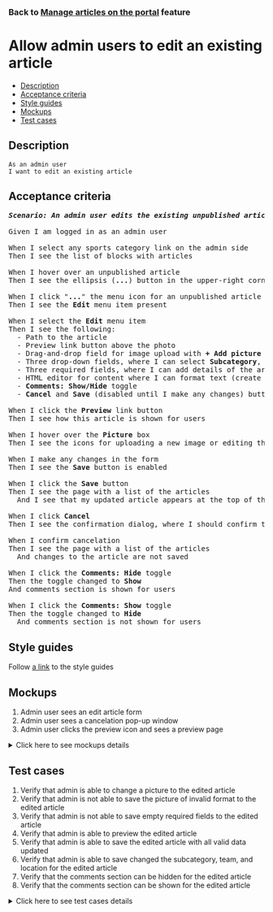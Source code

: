 ### Back to [Manage articles on the portal](../../README.md) feature

# Allow admin users to edit an existing article

- [Description](#description)
- [Acceptance criteria](#acceptance-criteria)
- [Style guides](#style-guides)
- [Mockups](#mockups)
- [Test cases](#test-cases)

## Description

    As an admin user
    I want to edit an existing article

## Acceptance criteria

<pre>
<b><i>Scenario: An admin user edits the existing unpublished article</i></b>

Given I am logged in as an admin user

When I select any sports category link on the admin side
Then I see the list of blocks with articles

When I hover over an unpublished article
Then I see the ellipsis (<b>...</b>) button in the upper-right corner

When I click "<b>...</b>" the menu icon for an unpublished article
Then I see the <b>Edit</b> menu item present

When I select the <b>Edit</b> menu item
Then I see the following:
  - Path to the article
  - Preview link button above the photo
  - Drag-and-drop field for image upload with <b>+ Add picture</b> link (required field)
  - Three drop-down fields, where I can select <b>Subcategory</b>, <b>Team</b>, and <b>Location</b>
  - Three required fields, where I can add details of the article: <b>Alt.</b>, <b>Article headline</b>, and <b>Caption</b>
  - HTML editor for content where I can format text (create a header, paragraph or list, manage font style and text aligning) (required field)
  - <b>Comments: Show/Hide</b> toggle
  - <b>Cancel</b> and <b>Save</b> (disabled until I make any changes) buttons in the upper-right corner of the page

When I click the <b>Preview</b> link button
Then I see how this article is shown for users

When I hover over the <b>Picture</b> box
Then I see the icons for uploading a new image or editing the existing one (described in the story Editing the image of the article)

When I make any changes in the form
Then I see the <b>Save</b> button is enabled

When I click the <b>Save</b> button
Then I see the page with a list of the articles
  And I see that my updated article appears at the top of the list in <b>Unpublished</b> state

When I click <b>Cancel</b>
Then I see the confirmation dialog, where I should confirm that I want to leave the form without saving changes

When I confirm cancelation
Then I see the page with a list of the articles
  And changes to the article are not saved

When I click the <b>Comments: Hide</b> toggle
Then the toggle changed to <b>Show</b>
And comments section is shown for users

When I click the <b>Comments: Show</b> toggle
Then the toggle changed to <b>Hide</b>
  And comments section is not shown for users
</pre>

## Style guides

Follow [a link](https://www.figma.com/proto/0zkkf5WC77OSpvyD6YXpFE/Style-guides?page-id=0%3A1&node-id=19%3A5368&viewport=266%2C48%2C0.54&scaling=min-zoom&starting-point-node-id=19%3A5368) to the style guides

## Mockups

1. Admin user sees an edit article form
2. Admin user sees a cancelation pop-up window
3. Admin user clicks the preview icon and sees a preview page

<details>
  <summary>Click here to see mockups details</summary>

**1. Admin user sees an edit article form:**

![Admin user sees an edit article form](/sports_hub_portal/web_application_features/manage_articles/images/article_filled_form.png)

**2. Admin user sees a cancelation pop-up window:**

![Admin user sees a cancelation pop-up window](/sports_hub_portal/web_application_features/manage_articles/images/cancel_popup.png)

**3. Admin user clicks the preview icon and sees a preview page:**

![Admin user clicks the preview icon and sees a preview page](/sports_hub_portal/web_application_features/manage_articles/images/article_preview_page.png)

</details>

## Test cases

1. Verify that admin is able to change a picture to the edited article
2. Verify that admin is not able to save the picture of invalid format to the edited article
3. Verify that admin is not able to save empty required fields to the edited article
4. Verify that admin is able to preview the edited article
5. Verify that admin is able to save the edited article with all valid data updated
6. Verify that admin is able to save changed the subcategory, team, and location for the edited article
7. Verify that the comments section can be hidden for the edited article
8. Verify that the comments section can be shown for the edited article

<details>
  <summary>Click here to see test cases details</summary>

### **#1. Verify that admin is able to change a picture to the edited article**

|Preconditions|Steps|Expected result
--------------|-----|----------
|- Log in with admin account</br>- Go to the category configuration page</br>- There is an unpublished article|1) Hover over an unpublished article</br>2) Click "<b>...</b>" button > <b>Edit</b> menu item</br>3) In the <b>Picture</b> section, click <b>+Add picture</b></br>4) Choose the picture with the valid format (.jpg, .png, .jpeg, .tif)</br>5) Click <b>Save</b>|5) Admin user is redirected to the list of articles. The article is saved with all information and appears at the top of the list in <b>Unpublished</b> state|

### **#2. Verify that admin is not able to save the picture of invalid format to the edited article**

|Preconditions|Steps|Expected result
--------------|-----|----------
|- Log in with admin account</br>- Go to the category configuration page</br>- There is an unpublished article|1) Hover over an unpublished article</br>2) Click "<b>...</b>" button > <b>Edit</b> menu item</br>3) In the <b>Picture</b> section, click <b>+Add picture</b></br>4) Choose the picture with the invalid format (any file except .jpg, .png, .jpeg, .tif)</br>5) Click <b>Save</b>|5) Changes to the article are not saved. The validation message "Only .jpg, .png, .jpeg, .tif formats are allowed" appears|

### **#3. Verify that admin is not able to save empty required fields to the edited article**

|Preconditions|Steps|Expected result
--------------|-----|----------
|- Log in with admin account</br>- Go to the category configuration page</br>- There is an unpublished article|1) Hover over an unpublished article</br>2) Click "<b>...</b>" button > <b>Edit</b> menu item</br>3) In the <b>Alt.</b> required field, delete data</br>4) Click <b>Save</b></br>5) Fill in <b>Alt.</b> required field</br>6) In the <b>Article headline</b> required field, delete data</br>7) Click <b>Save</b></br>8) Fill in <b>Article headline</b> required field</br>9) In the <b>Caption</b> required field, delete data</br>10) Click <b>Save</b></br>11) Fill in <b>Caption</b> required field</br>12) In the <b>Content</b> required field, delete data</br>13) Click <b>Save</b>|4) The required fields are highlighted in red. The validation message "Fill in all required fields" appears</br>7) The required fields are highlighted in red. The validation message "Fill in all required fields" appears</br>10) The required fields are highlighted in red. The validation message "Fill in all required fields" appears</br>13) The required fields are highlighted in red. The validation message "Fill in all required fields" appears|

### **#4. Verify that admin is able to preview the edited article**

|Preconditions|Steps|Expected result
--------------|-----|----------
|- Log in with admin account</br>- Go to the category configuration page</br>- There is an unpublished article|1) Hover over an unpublished article</br>2) Click "<b>...</b>" button > <b>Edit</b> menu item</br>3) Make some changes</br>4) Change the subcategory, team, and location</br>5) Select the <b>Preview</b> link</br>6) Select <b>Back to edit page</b> link|5) The article is shown as it will look for users</br>6) The article is back to edit mode|

### **#5. Verify that admin is able to save the edited article with all valid data updated**

|Preconditions|Steps|Expected result
--------------|-----|----------
|- Log in with admin account</br>- Go to the category configuration page</br>- There is an unpublished article|1) Hover over an unpublished article</br>2) Click "<b>...</b>" button > <b>Edit</b> menu item</br>3) Update all required fields</br>4) Click <b>Save</b>|4) Admin user is redirected to the list of articles. The article is saved with all information and appears at the top of the list in unpublished state|

### **#6. Verify that admin is able to save changed the subcategory, team, and location for the edited article**

|Preconditions|Steps|Expected result
--------------|-----|----------
|- Log in with admin account</br>- Go to the category configuration page</br>- There is an unpublished article|1) Hover over an unpublished article</br>2) Click "<b>...</b>" button > <b>Edit</b> menu item</br>3) Change a subcategory, team, and location</br>4) Click <b>Save</b>|4) Admin user is redirected to the list of articles. The article is saved with all information and appears at the top of the list in unpublished state|

### **#7. Verify that the comments section can be hidden for the edited article**

|Preconditions|Steps|Expected result
--------------|-----|----------
|- Log in with admin account</br>- Go to the category configuration page</br>- There is an unpublished article</br>- Comments section is shown for article|1) Hover over an unpublished article</br>2) Click "<b>...</b>" button > <b>Edit</b> menu item</br>3) Click the <b>Comments: Show</b> toggle</br>4) Click <b>Save</b>|3) <b>Comments: Show</b> changed to <b>Hide</b></br>4) The article is saved with the hidden comments section|

### **#8. Verify that the comments section can be shown for the edited article**

|Preconditions|Steps|Expected result
--------------|-----|----------
|- Log in with admin account</br>- Go to the category configuration page</br>- There is an unpublished article</br>- Comments section is hidden for article|1) Hover over an unpublished article</br>2) Click "<b>...</b>" button > <b>Edit</b> menu item</br>3) Click the <b>Comments: Hide</b> toggle</br>4) Click <b>Save</b>|3) <b>Comments: Hide</b> changed to <b>Show</b></br>4) The article is saved with the shown comments section|

</details>
